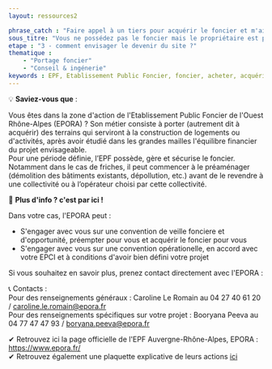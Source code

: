```yaml
---
layout: ressources2

phrase_catch : "Faire appel à un tiers pour acquérir le foncier et m'aider à définir mon projet"
sous_titre: "Vous ne possédez pas le foncier mais le propriétaire est prêt à vendre, faire appel à un Etablissement Public Foncier pour porter l'achat"
etape : "3 - comment envisager le devenir du site ?"
thematique :
    - "Portage foncier"
    - "Conseil & ingénerie"
keywords : EPF, Etablissement Public Foncier, foncier, acheter, acquérir, acquisition
---
```

  
💡 **Saviez-vous que** :  
  
Vous êtes dans la zone d'action de l'Etablissement Public Foncier de l'Ouest Rhône-Alpes (EPORA) ? Son métier consiste à porter (autrement dit à acquérir) des terrains qui serviront à la construction de logements ou d'activités, après avoir étudié dans les grandes mailles l'équilibre financier du projet envisageable.  
Pour une période définie, l’EPF possède, gère et sécurise le foncier. Notamment dans le cas de friches, il peut commencer à le préaménager (démolition des bâtiments existants, dépollution, etc.) avant de le revendre à une collectivité ou à l’opérateur choisi par cette collectivité.

🚀 **Plus d'info ? c'est par ici !**  
  
Dans votre cas, l'EPORA peut : 
- S'engager avec vous sur une convention de veille fonciere et d'opportunité, préempter pour vous et acquérir le foncier pour vous  
- S'engager avec vous sur une convention opérationelle, en accord avec votre EPCI et à conditions d'avoir bien défini votre projet  
  
Si vous souhaitez en savoir plus, prenez contact directement avec l'EPORA : 
  
📞 Contacts :    
Pour des renseignements généraux : Caroline Le Romain au 04 27 40 61 20 / caroline.le.romain@epora.fr  
Pour des renseignements spécifiques sur votre projet : Booryana Peeva au 04 77 47 47 93 / boryana.peeva@epora.fr  
  
✔ Retrouvez ici la page officielle de l'EPF Auvergne-Rhône-Alpes, EPORA : <https://www.epora.fr/>  
✔ Retrouvez également une plaquette explicative de leurs actions [ici](https://www.epora.fr/wp-content/uploads/plaquette-epora-bat-pages-web.pdf)  








